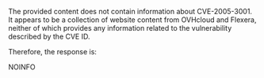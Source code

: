 The provided content does not contain information about CVE-2005-3001. It appears to be a collection of website content from OVHcloud and Flexera, neither of which provides any information related to the vulnerability described by the CVE ID.

Therefore, the response is:

NOINFO